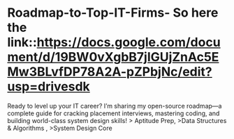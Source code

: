 # Roadmap-to-Top-IT-Firms-  So here the link::https://docs.google.com/document/d/19BW0vXgbB7jIGUjZnAc5EMw3BLvfDP78A2A-pZPbjNc/edit?usp=drivesdk
Ready to level up your IT career? I’m sharing my open-source roadmap—a complete guide for cracking placement interviews, mastering coding, and building world-class system design skills!    > Aptitude Prep, >Data Structures &amp; Algorithms , >System Design Core
